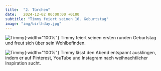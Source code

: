 ```yaml
---
title:  "2. Türchen"
date:   2024-12-02 00:00:00 +0100
subtitle: "Timmy feiert seinen 10. Geburtstag"
image: "img/birthday.jpg"
---
```


![Timmy](../img/birthday.jpg){:width="100%"}
Timmy feiert seinen ersten runden Geburtstag und freut sich über sein Wohlbefinden.

![Timmy](../img/2.jpg){:width="100%"}
Timmy lässt den Abend entspannt ausklingen, indem er auf Pinterest, YouTube und Instagram nach weihnachtlicher Inspiration sucht.